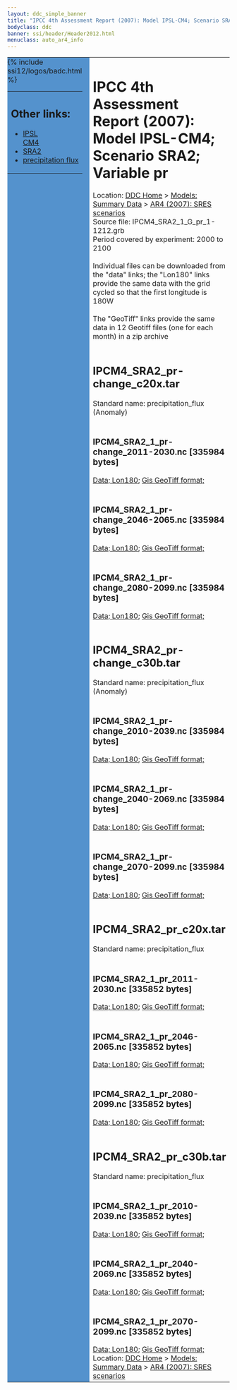 ```yaml
---
layout: ddc_simple_banner
title: "IPCC 4th Assessment Report (2007): Model IPSL-CM4; Scenario SRA2; Variable pr"
bodyclass: ddc
banner: ssi/header/Header2012.html
menuclass: auto_ar4_info
---
```



<table width="100%" border="0" cellspacing="0" cellpadding="0" style="border-collapse: collapse;">
<tr style="margin:0;padding:0;border:0;">
<td style="margin:0;padding:0;border:0;height:1pt;width:150pt;background:#5492CD;" valign="top" >

<div id="lh-col2" class="auto_ar4_info">
<table class="menumain" bgcolor="#5492CD" cellspacing="0" width="100%" border="0">
<tr><td>
<h2> Other links:</h2>
<ul>
<li><a href="/auto/ar4/model-IPSL-CM4.html">IPSL<br/>CM4</a></li>
<li><a href="/auto/ar4/scenario-SRA2.html">SRA2</a></li>
<li><a href="/auto/ar4/var-precipitation_flux.html">precipitation flux</a></li>
</ul>
</td></tr>
{% include ssi12/logos/badc.html %}
</table>
</div>
</td>
<td><h1>IPCC 4th Assessment Report (2007): Model IPSL-CM4; Scenario SRA2; Variable pr</h1>

<!-- Breadcrumb1 -->
<div id="breadcrumb1" align="left">
Location: <a href="/index.html">DDC Home</a> > <a href="/sim/gcm_clim/">Models: Summary Data</a>
> <a href="/sim/gcm_clim/SRES_AR4/index.html">AR4 (2007): SRES scenarios</a>
</div>
<!-- End of Breadcrumb1 -->Source file: IPCM4_SRA2_1_G_pr_1-1212.grb
<br/>
Period covered by experiment: 2000 to 2100<br/>
<br/>Individual files can be downloaded from the "data" links; the "Lon180" links provide the same data
         with the grid cycled so that the first longitude is 180W<br/>
<br/>The "GeoTiff" links provide the same data in 12 Geotiff files (one for each month)
          in a zip archive<br/>
<br/><h2>IPCM4_SRA2_pr-change_c20x.tar</h2>
Standard name: precipitation_flux (Anomaly)<br>
<br/><h3>IPCM4_SRA2_1_pr-change_2011-2030.nc [335984 bytes]</h3>
<a href="http://apps.ipcc-data.org/cgi-bin/downl/ar4_nc/pr/IPCM4_SRA2_1_pr-change_2011-2030.nc">Data; </a><a href="http://apps.ipcc-data.org/cgi-bin/downl/ar4_nc/pr/IPCM4_SRA2_1_pr-change_2011-2030.cyto180.nc"> Lon180</a>; <a href="/cgi-bin/downl/ar4_tif/pr/IPCM4_SRA2_1_pr-change_2011-2030.zip">Gis GeoTiff format; </a><br/>
<br/><h3>IPCM4_SRA2_1_pr-change_2046-2065.nc [335984 bytes]</h3>
<a href="http://apps.ipcc-data.org/cgi-bin/downl/ar4_nc/pr/IPCM4_SRA2_1_pr-change_2046-2065.nc">Data; </a><a href="http://apps.ipcc-data.org/cgi-bin/downl/ar4_nc/pr/IPCM4_SRA2_1_pr-change_2046-2065.cyto180.nc"> Lon180</a>; <a href="/cgi-bin/downl/ar4_tif/pr/IPCM4_SRA2_1_pr-change_2046-2065.zip">Gis GeoTiff format; </a><br/>
<br/><h3>IPCM4_SRA2_1_pr-change_2080-2099.nc [335984 bytes]</h3>
<a href="http://apps.ipcc-data.org/cgi-bin/downl/ar4_nc/pr/IPCM4_SRA2_1_pr-change_2080-2099.nc">Data; </a><a href="http://apps.ipcc-data.org/cgi-bin/downl/ar4_nc/pr/IPCM4_SRA2_1_pr-change_2080-2099.cyto180.nc"> Lon180</a>; <a href="/cgi-bin/downl/ar4_tif/pr/IPCM4_SRA2_1_pr-change_2080-2099.zip">Gis GeoTiff format; </a><br/>
<br/><h2>IPCM4_SRA2_pr-change_c30b.tar</h2>
Standard name: precipitation_flux (Anomaly)<br>
<br/><h3>IPCM4_SRA2_1_pr-change_2010-2039.nc [335984 bytes]</h3>
<a href="http://apps.ipcc-data.org/cgi-bin/downl/ar4_nc/pr/IPCM4_SRA2_1_pr-change_2010-2039.nc">Data; </a><a href="http://apps.ipcc-data.org/cgi-bin/downl/ar4_nc/pr/IPCM4_SRA2_1_pr-change_2010-2039.cyto180.nc"> Lon180</a>; <a href="/cgi-bin/downl/ar4_tif/pr/IPCM4_SRA2_1_pr-change_2010-2039.zip">Gis GeoTiff format; </a><br/>
<br/><h3>IPCM4_SRA2_1_pr-change_2040-2069.nc [335984 bytes]</h3>
<a href="http://apps.ipcc-data.org/cgi-bin/downl/ar4_nc/pr/IPCM4_SRA2_1_pr-change_2040-2069.nc">Data; </a><a href="http://apps.ipcc-data.org/cgi-bin/downl/ar4_nc/pr/IPCM4_SRA2_1_pr-change_2040-2069.cyto180.nc"> Lon180</a>; <a href="/cgi-bin/downl/ar4_tif/pr/IPCM4_SRA2_1_pr-change_2040-2069.zip">Gis GeoTiff format; </a><br/>
<br/><h3>IPCM4_SRA2_1_pr-change_2070-2099.nc [335984 bytes]</h3>
<a href="http://apps.ipcc-data.org/cgi-bin/downl/ar4_nc/pr/IPCM4_SRA2_1_pr-change_2070-2099.nc">Data; </a><a href="http://apps.ipcc-data.org/cgi-bin/downl/ar4_nc/pr/IPCM4_SRA2_1_pr-change_2070-2099.cyto180.nc"> Lon180</a>; <a href="/cgi-bin/downl/ar4_tif/pr/IPCM4_SRA2_1_pr-change_2070-2099.zip">Gis GeoTiff format; </a><br/>
<br/><h2>IPCM4_SRA2_pr_c20x.tar</h2>
Standard name: precipitation_flux<br>
<br/><h3>IPCM4_SRA2_1_pr_2011-2030.nc [335852 bytes]</h3>
<a href="http://apps.ipcc-data.org/cgi-bin/downl/ar4_nc/pr/IPCM4_SRA2_1_pr_2011-2030.nc">Data; </a><a href="http://apps.ipcc-data.org/cgi-bin/downl/ar4_nc/pr/IPCM4_SRA2_1_pr_2011-2030.cyto180.nc"> Lon180</a>; <a href="/cgi-bin/downl/ar4_tif/pr/IPCM4_SRA2_1_pr_2011-2030.zip">Gis GeoTiff format; </a><br/>
<br/><h3>IPCM4_SRA2_1_pr_2046-2065.nc [335852 bytes]</h3>
<a href="http://apps.ipcc-data.org/cgi-bin/downl/ar4_nc/pr/IPCM4_SRA2_1_pr_2046-2065.nc">Data; </a><a href="http://apps.ipcc-data.org/cgi-bin/downl/ar4_nc/pr/IPCM4_SRA2_1_pr_2046-2065.cyto180.nc"> Lon180</a>; <a href="/cgi-bin/downl/ar4_tif/pr/IPCM4_SRA2_1_pr_2046-2065.zip">Gis GeoTiff format; </a><br/>
<br/><h3>IPCM4_SRA2_1_pr_2080-2099.nc [335852 bytes]</h3>
<a href="http://apps.ipcc-data.org/cgi-bin/downl/ar4_nc/pr/IPCM4_SRA2_1_pr_2080-2099.nc">Data; </a><a href="http://apps.ipcc-data.org/cgi-bin/downl/ar4_nc/pr/IPCM4_SRA2_1_pr_2080-2099.cyto180.nc"> Lon180</a>; <a href="/cgi-bin/downl/ar4_tif/pr/IPCM4_SRA2_1_pr_2080-2099.zip">Gis GeoTiff format; </a><br/>
<br/><h2>IPCM4_SRA2_pr_c30b.tar</h2>
Standard name: precipitation_flux<br>
<br/><h3>IPCM4_SRA2_1_pr_2010-2039.nc [335852 bytes]</h3>
<a href="http://apps.ipcc-data.org/cgi-bin/downl/ar4_nc/pr/IPCM4_SRA2_1_pr_2010-2039.nc">Data; </a><a href="http://apps.ipcc-data.org/cgi-bin/downl/ar4_nc/pr/IPCM4_SRA2_1_pr_2010-2039.cyto180.nc"> Lon180</a>; <a href="/cgi-bin/downl/ar4_tif/pr/IPCM4_SRA2_1_pr_2010-2039.zip">Gis GeoTiff format; </a><br/>
<br/><h3>IPCM4_SRA2_1_pr_2040-2069.nc [335852 bytes]</h3>
<a href="http://apps.ipcc-data.org/cgi-bin/downl/ar4_nc/pr/IPCM4_SRA2_1_pr_2040-2069.nc">Data; </a><a href="http://apps.ipcc-data.org/cgi-bin/downl/ar4_nc/pr/IPCM4_SRA2_1_pr_2040-2069.cyto180.nc"> Lon180</a>; <a href="/cgi-bin/downl/ar4_tif/pr/IPCM4_SRA2_1_pr_2040-2069.zip">Gis GeoTiff format; </a><br/>
<br/><h3>IPCM4_SRA2_1_pr_2070-2099.nc [335852 bytes]</h3>
<a href="http://apps.ipcc-data.org/cgi-bin/downl/ar4_nc/pr/IPCM4_SRA2_1_pr_2070-2099.nc">Data; </a><a href="http://apps.ipcc-data.org/cgi-bin/downl/ar4_nc/pr/IPCM4_SRA2_1_pr_2070-2099.cyto180.nc"> Lon180</a>; <a href="/cgi-bin/downl/ar4_tif/pr/IPCM4_SRA2_1_pr_2070-2099.zip">Gis GeoTiff format; </a><br/>
<!-- Breadcrumb2 -->
<div id="breadcrumb2" align="left">
Location: <a href="/index.html">DDC Home</a> > <a href="/sim/gcm_clim/">Models: Summary Data</a>
> <a href="/sim/gcm_clim/SRES_AR4/index.html">AR4 (2007): SRES scenarios</a>
</div>
<!-- End of Breadcrumb2 --></td></tr></table>
